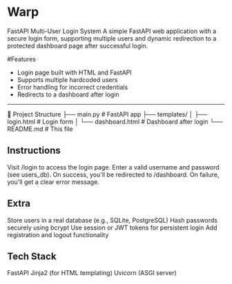 # Warp
FastAPI Multi-User Login System
A simple FastAPI web application with a secure login form, supporting multiple users and dynamic redirection to a protected dashboard page after successful login.

#Features
- Login page built with HTML and FastAPI
- Supports multiple hardcoded users
- Error handling for incorrect credentials
- Redirects to a dashboard after login

---
📁 Project Structure
├── main.py # FastAPI app
├── templates/
│ ├── login.html # Login form
│ └── dashboard.html # Dashboard after login
└── README.md # This file

## Instructions
Visit /login to access the login page.
Enter a valid username and password (see users_db).
On success, you'll be redirected to /dashboard.
On failure, you'll get a clear error message.

## Extra
Store users in a real database (e.g., SQLite, PostgreSQL)
Hash passwords securely using bcrypt
Use session or JWT tokens for persistent login
Add registration and logout functionality

## Tech Stack
FastAPI
Jinja2 (for HTML templating)
Uvicorn (ASGI server)
